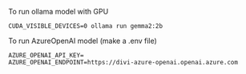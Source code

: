 To run ollama model with GPU
```
CUDA_VISIBLE_DEVICES=0 ollama run gemma2:2b
```

To run AzureOpenAI model (make a .env file)
```
AZURE_OPENAI_API_KEY=
AZURE_OPENAI_ENDPOINT=https://divi-azure-openai.openai.azure.com
```